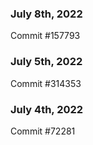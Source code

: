 ### July 8th, 2022

Commit #157793

### July 5th, 2022

Commit #314353


### July 4th, 2022

Commit #72281
